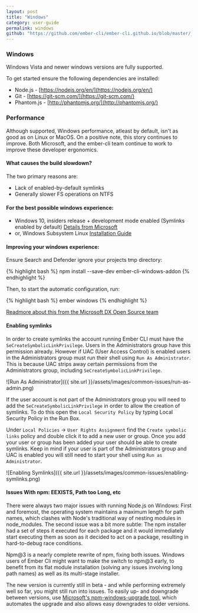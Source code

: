 ```yaml
---
layout: post
title: "Windows"
category: user-guide
permalink: windows
github: "https://github.com/ember-cli/ember-cli.github.io/blob/master/_posts/2013-04-02-practices-windows.md"
---
```


### Windows

Windows Vista and newer windows versions are fully supported.

To get started ensure the following dependencies are installed:

* Node.js - [https://nodejs.org/en/](https://nodejs.org/en/)
* Git - [https://git-scm.com/](https://git-scm.com/)
* Phantom.js - [http://phantomjs.org/](http://phantomjs.org/)

### Performance

Although supported, Windows performance, atleast by default, isn't as good as
on Linux or MacOS. On a positive note, this story continues to improve. Both
Microsoft, and the ember-cli team continue to work to improve these developer
ergonomics.

#### What causes the build slowdown?

The two primary reasons are:

* Lack of enabled-by-default symlinks
* Generally slower FS operations on NTFS

#### For the best possible windows experience:

* Windows 10, insiders release + development mode enabled (Symlinks enabled by
  default) [Details from
  Microsoft](https://blogs.windows.com/buildingapps/2016/12/02/symlinks-windows-10/)
* or, Windows Subsystem Linux [Installation
  Guide](https://msdn.microsoft.com/en-us/commandline/wsl/install_guide)

#### Improving your windows experience:

Ensure Search and Defender ignore your projects tmp directory:

{% highlight bash %}
npm install --save-dev ember-cli-windows-addon
{% endhighlight %}

Then, to start the automatic configuration, run:

{% highlight bash %}
ember windows
{% endhighlight %}

[Readmore about this from the Microsoft DX Open Source team](http://felixrieseberg.com/improved-ember-cli-performance-with-windows/)

#### Enabling symlinks

In order to create symlinks the account running Ember CLI must have the
`SeCreateSymbolicLinkPrivilege`. Users in the Administrators group have this
permission already. However if UAC (User Access Control) is enabled users in
the Administrators group must run their shell using `Run As Administrator`.
This is because UAC strips away certain permissions from the Administrators
group, including `SeCreateSymbolicLinkPrivilege`.

![Run As Administrator]({{ site.url }}/assets/images/common-issues/run-as-admin.png)

If the user account is not part of the Administrators group you will need to
add the `SeCreateSymbolicLinkPrivilege` in order to allow the creation of
symlinks. To do this open the `Local Security Policy` by typing Local Security
Policy in the Run Box.

Under `Local Policies` -> `User Rights Assignment` find the `Create symbolic
links` policy and double click it to add a new user or group. Once you add your
user or group has been added your user should be able to create symlinks. Keep
in mind if your user is part of the Administrators group and UAC is enabled you
will still need to start your shell using `Run as Administrator`.

![Enabling Symlinks]({{ site.url }}/assets/images/common-issues/enabling-symlinks.png)

#### Issues With npm: EEXISTS, Path too Long, etc

There were always two major issues with running Node.js on Windows: First and
foremost, the operating system maintains a maximum length for path names, which
clashes with Node's traditional way of nesting modules in node_modules. The
second issue was a bit more subtle: The npm installer had a set of steps it
executed for each package and it would immediately start executing them as soon
as it decided to act on a package, resulting in hard-to-debug race conditions.

Npm@3 is a nearly complete rewrite of npm, fixing both issues. Windows users of
Ember Cli might want to make the switch to npm@3 early, to benefit from its
flat module installation (solving any issues involving long path names) as well
as its multi-stage installer.

The new version is currently still in beta - and while performing extremely
well so far, you might still run into issues. To easily up- and downgrade
between versions, use [Microsoft's npm-windows-upgrade
tool](https://github.com/felixrieseberg/npm-windows-upgrade), which automates
the upgrade and also allows easy downgrades to older versions.
